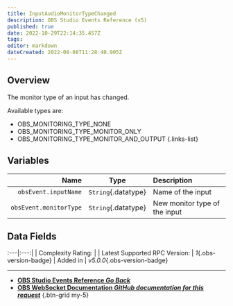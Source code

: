 ```yaml
---
title: InputAudioMonitorTypeChanged
description: OBS Studio Events Reference (v5)
published: true
date: 2022-10-29T22:14:35.457Z
tags: 
editor: markdown
dateCreated: 2022-08-08T11:28:40.905Z
---
```


## Overview
The monitor type of an input has changed.

Available types are:
* OBS_MONITORING_TYPE_NONE
* OBS_MONITORING_TYPE_MONITOR_ONLY
* OBS_MONITORING_TYPE_MONITOR_AND_OUTPUT
{.links-list}

## Variables
Name | Type | Description | 
----:|:----:|:------------|
`obsEvent.inputName` | `String`{.datatype} | Name of the input
`obsEvent.monitorType` | `String`{.datatype} | New monitor type of the input

## Data Fields
:---|:---:|
| Complexity Rating: | <span class="stars stars--2"></span>
| Latest Supported RPC Version: | *1*{.obs-version-badge}
| Added in | *v5.0.0*{.obs-version-badge}

---

- [<i class="mdi mdi-chevron-left"></i>**OBS Studio Events Reference *Go Back***](/Broadcasters/OBS/Events)
- [<i class="mdi mdi-github"></i> **OBS WebSocket Documentation *GitHub documentation for this request***](https://github.com/obsproject/obs-websocket/blob/master/docs/generated/protocol.md#inputaudiomonitortypechanged)
{.btn-grid my-5}